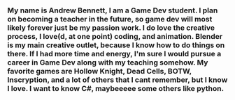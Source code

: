 ### My name is Andrew Bennett, I am a Game Dev student. I plan on becoming a teacher in the future, so game dev will most likely forever just be my passion work. I do love the creative process, I love(d, at one point) coding, and animation. Blender is my main creative outlet, because I know how to do things on there. If I had more time and energy, I'm sure I would pursue a career in Game Dev along with my teaching somehow. My favorite games are Hollow Knight, Dead Cells, BOTW, Inscryption, and a lot of others that I cant remember, but I know I love. I want to know C#, maybeeeee some others like python. 

<!--
**Whippersnapepr/Whippersnapepr** is a ✨ _special_ ✨ repository because its `README.md` (this file) appears on your GitHub profile.

Here are some ideas to get you started:

- 🔭 I’m currently working on ...
- 🌱 I’m currently learning ...
- 👯 I’m looking to collaborate on ...
- 🤔 I’m looking for help with ...
- 💬 Ask me about ...
- 📫 How to reach me: ...
- 😄 Pronouns: ...
- ⚡ Fun fact: ...
-->
